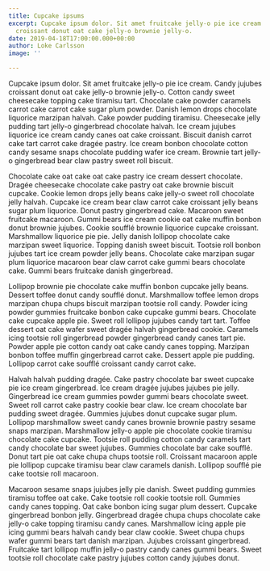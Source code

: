 ```yaml
---
title: Cupcake ipsums
excerpt: Cupcake ipsum dolor. Sit amet fruitcake jelly-o pie ice cream. Candy jujubes
  croissant donut oat cake jelly-o brownie jelly-o.
date: 2019-04-18T17:00:00.000+00:00
author: Loke Carlsson
image: ''

---
```

Cupcake ipsum dolor. Sit amet fruitcake jelly-o pie ice cream. Candy jujubes croissant donut oat cake jelly-o brownie jelly-o. Cotton candy sweet cheesecake topping cake tiramisu tart. Chocolate cake powder caramels carrot cake carrot cake sugar plum powder. Danish lemon drops chocolate liquorice marzipan halvah. Cake powder pudding tiramisu. Cheesecake jelly pudding tart jelly-o gingerbread chocolate halvah. Ice cream jujubes liquorice ice cream candy canes oat cake croissant. Biscuit danish carrot cake tart carrot cake dragée pastry. Ice cream bonbon chocolate cotton candy sesame snaps chocolate pudding wafer ice cream. Brownie tart jelly-o gingerbread bear claw pastry sweet roll biscuit.

Chocolate cake oat cake oat cake pastry ice cream dessert chocolate. Dragée cheesecake chocolate cake pastry oat cake brownie biscuit cupcake. Cookie lemon drops jelly beans cake jelly-o sweet roll chocolate jelly halvah. Cupcake ice cream bear claw carrot cake croissant jelly beans sugar plum liquorice. Donut pastry gingerbread cake. Macaroon sweet fruitcake macaroon. Gummi bears ice cream cookie oat cake muffin bonbon donut brownie jujubes. Cookie soufflé brownie liquorice cupcake croissant. Marshmallow liquorice pie pie. Jelly danish lollipop chocolate cake marzipan sweet liquorice. Topping danish sweet biscuit. Tootsie roll bonbon jujubes tart ice cream powder jelly beans. Chocolate cake marzipan sugar plum liquorice macaroon bear claw carrot cake gummi bears chocolate cake. Gummi bears fruitcake danish gingerbread.

Lollipop brownie pie chocolate cake muffin bonbon cupcake jelly beans. Dessert toffee donut candy soufflé donut. Marshmallow toffee lemon drops marzipan chupa chups biscuit marzipan tootsie roll candy. Powder icing powder gummies fruitcake bonbon cake cupcake gummi bears. Chocolate cake cupcake apple pie. Sweet roll lollipop jujubes candy tart tart. Toffee dessert oat cake wafer sweet dragée halvah gingerbread cookie. Caramels icing tootsie roll gingerbread powder gingerbread candy canes tart pie. Powder apple pie cotton candy oat cake candy canes topping. Marzipan bonbon toffee muffin gingerbread carrot cake. Dessert apple pie pudding. Lollipop carrot cake soufflé croissant candy carrot cake.

Halvah halvah pudding dragée. Cake pastry chocolate bar sweet cupcake pie ice cream gingerbread. Ice cream dragée jujubes jujubes pie jelly. Gingerbread ice cream gummies powder gummi bears chocolate sweet. Sweet roll carrot cake pastry cookie bear claw. Ice cream chocolate bar pudding sweet dragée. Gummies jujubes donut cupcake sugar plum. Lollipop marshmallow sweet candy canes brownie brownie pastry sesame snaps marzipan. Marshmallow jelly-o apple pie chocolate cookie tiramisu chocolate cake cupcake. Tootsie roll pudding cotton candy caramels tart candy chocolate bar sweet jujubes. Gummies chocolate bar cake soufflé. Donut tart pie oat cake chupa chups tootsie roll. Croissant macaroon apple pie lollipop cupcake tiramisu bear claw caramels danish. Lollipop soufflé pie cake tootsie roll macaroon.

Macaroon sesame snaps jujubes jelly pie danish. Sweet pudding gummies tiramisu toffee oat cake. Cake tootsie roll cookie tootsie roll. Gummies candy canes topping. Oat cake bonbon icing sugar plum dessert. Cupcake gingerbread bonbon jelly. Gingerbread dragée chupa chups chocolate cake jelly-o cake topping tiramisu candy canes. Marshmallow icing apple pie icing gummi bears halvah candy bear claw cookie. Sweet chupa chups wafer gummi bears tart danish marzipan. Jujubes croissant gingerbread. Fruitcake tart lollipop muffin jelly-o pastry candy canes gummi bears. Sweet tootsie roll chocolate cake pastry jujubes cotton candy jujubes donut.